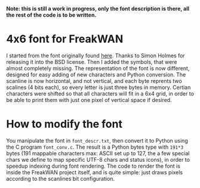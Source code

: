 **Note: this is still a work in progress, only the font description is there, all the rest of the code is to be written.**

# 4x6 font for FreakWAN

I started from the font originally found [here](https://github.com/filmote/Font4x6/blob/master/src/fonts/Font4x6.cpp). Thanks to Simon Holmes for releasing it into the BSD license. Then I added the symbols, that were almost completely missing. The representation of the font is now different, designed for easy adding of new characters and Python conversion. The scanline is now horizontal, and not vertical, and each byte reprents two scalines (4 bits each), so every letter is just three bytes in memory. Certian characters were shifted so that all characters will fit in a 6x4 grid, in order to be able to print them with just one pixel of vertical space if desired.

# How to modify the font

You manipulate the font in `font_descr.txt`, then convert it to Python
using the C program `font_conv.c`. The result is a Python bytes type
with `191*3` bytes (191 mappable characters max: ASCII set up to 127,
the a few special chars we define to map specific UTF-8 chars and status
icons), in order to speedup indexing during font rendering. The code to
render the font is inside the FreakWAN project itself, and is quite simple:
just draws pixels according to the scanlines bit configuration.
